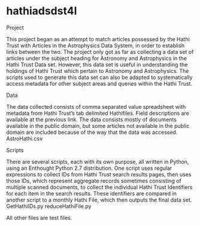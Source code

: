 hathiadsdst4l
=============
Project

This project began as an attempt to match articles possessed by the Hathi Trust with Articles in the Astrophysics Data System, in order to establish links between the two. The project only got as far as collecting a data set of articles under the subject heading for Astronomy and Astrophysics in the Hathi Trust Data set. However, this data set is useful in understanding the holdings of Hathi Trust which pertain to Astronomy and Astrophysics. The scripts used to generate this data set can also be adapted to systematically access metadata for other subject areas and queries within the Hathi Trust.

Data

The data collected consists of comma separated value spreadsheet with metadata from Hathi Trust’s tab delimited Hathifiles. Field descriptions are available at the previous link. The data consists mostly of documents available in the public domain, but some articles not available in the public domain are included because of the way that the data was accessed.
AstroHathi.csv

Scripts

There are several scripts, each with its own purpose, all written in Python, using an Enthought Python 2.7 distribution. One script uses regular expressions to collect IDs from Hathi Trust search results pages, then uses those IDs, which represent aggregate records sometimes consisting of multiple scanned documents, to collect the individual Hathi Trust Identifiers for each item in the search results. These identifiers are compared in another script to a monthly Hathi File, which then outputs the final data set.
GetHathiIDs.py
reduceHathiFile.py

All other files are test files.
